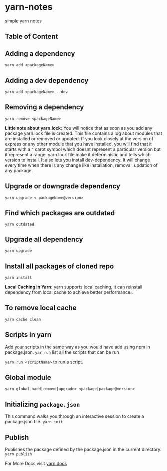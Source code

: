 # yarn-notes
simple yarn notes

## Table of Content


## Adding a dependency   

`yarn add <packageName>`

## Adding a dev dependency

`yarn add <packageName> --dev`

## Removing a dependency

`yarn remove <packageName>`

**Little note about yarn.lock:**
You will notice that as soon as you add any package yarn.lock file is created. This file contains a log about modules that are installed or removed or updated. If you look closely at the version of express or any other module that you have installed, you will find that it starts with a `^` carot symbol which doesnt represent a particular version but it represent a range. yarn.lock file make it deterministic and tells which version to install. It also lets you install dev-dependency. It will change every time when there is any change like installation, removal, updation of any package.

## Upgrade or downgrade dependency 
`yarn upgrade < packageName@version>`

##  Find which packages are outdated
`yarn outdated`

## Upgrade all dependency
`yarn upgrade`

## Install all packages of cloned repo
`yarn install`

**Local Caching in Yarn:** yarn supports local caching, it can reinstall dependency  from local cache to achieve better performance..

## To remove local cache
`yarn cache clean`

## Scripts in yarn
Add your scripts in the same way as you would have add using npm in package.json.
`yar run` list all the scripts that can be run

`yarn run <scriptName>` to run a script.

## Global module
`yarn global <add|remove|upgrade> <package|package@version>`

## Initializing `package.json`
This command walks you through an interactive session to create a package.json file.
`yarn init`

## Publish
Publishes the package defined by the package.json in the current directory.
`yarn publish` 

For More Docs visit [yarn docs](https://yarnpkg.com/en/docs/cli/)
